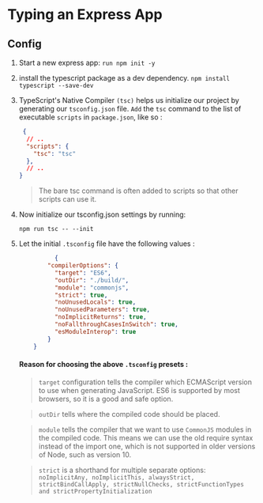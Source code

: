 # Typing an Express App

## Config 

  1. Start a new express app:
       `run npm init -y`
  1. install the typescript package as a dev dependency.
        `npm install typescript --save-dev`
  
  1. TypeScript's Native Compiler `(tsc)` helps us initialize our project by generating our `tsconfig.json` file. `Add` the `tsc` command to the list of executable `scripts` in `package.json`, like so :
   
      ```json
       {
        // ..
        "scripts": {
          "tsc": "tsc"
        },
        // ..
      }
      ```
      > The bare tsc command is often added to scripts so that other scripts can use it.
  1. Now initialize our tsconfig.json settings by running:

       `npm run tsc -- --init`
  
  1. Let the initial `.tsconfig` file have the following values :
           
      ```json
                {
              "compilerOptions": {
                "target": "ES6",
                "outDir": "./build/",
                "module": "commonjs",
                "strict": true,
                "noUnusedLocals": true,
                "noUnusedParameters": true,
                "noImplicitReturns": true,
                "noFallthroughCasesInSwitch": true,
                "esModuleInterop": true
              }
          }
      
     ```
     #### Reason for choosing the above `.tsconfig` presets : 

     > `target` configuration tells the compiler which ECMAScript version to use when generating JavaScript. ES6 is supported by most browsers, so it is a good and safe option.
     
     > `outDir` tells where the compiled code should be placed.

     > `module` tells the compiler that we want to use `CommonJS` modules in the compiled code. This means we can use the old require syntax instead of the import one, which is not supported in older versions of Node, such as version 10.

     > `strict` is a shorthand for multiple separate options: `noImplicitAny, noImplicitThis, alwaysStrict, strictBindCallApply, strictNullChecks, strictFunctionTypes and strictPropertyInitialization`